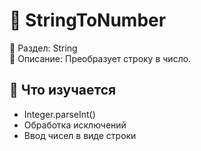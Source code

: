 # 🔢 StringToNumber

📁 Раздел: String  
📘 Описание: Преобразует строку в число.

## 🧠 Что изучается
- Integer.parseInt()  
- Обработка исключений  
- Ввод чисел в виде строки

